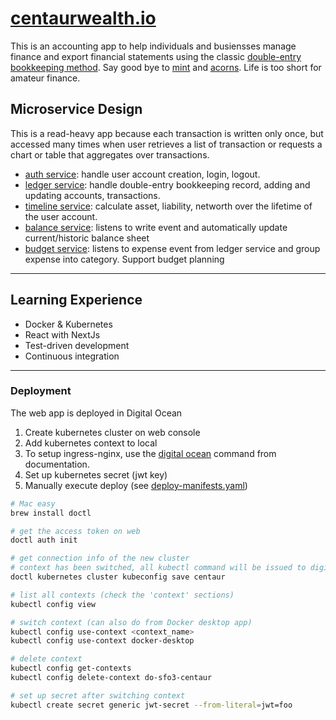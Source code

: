 # [centaurwealth.io](www.centaurwealth.io)

This is an accounting app to help individuals and busiensses manage finance and export financial statements using the classic [double-entry bookkeeping method](https://en.wikipedia.org/wiki/Double-entry_bookkeeping). Say good bye to [mint](mint.com) and [acorns](acorns.com). Life is too short for amateur finance.

## Microservice Design

This is a read-heavy app because each transaction is written only once, but accessed many times when user retrieves a list of transaction or requests a chart or table that aggregates over transactions.

- [auth service](./auth/): handle user account creation, login, logout.
- [ledger service](./ledger/): handle double-entry bookkeeping record, adding and updating accounts, transactions.
- [timeline service](./timeline/): calculate asset, liability, networth over the lifetime of the user account.
- [balance service](./balance/): listens to write event and automatically update current/historic balance sheet
- [budget service](./budget/): listens to expense event from ledger service and group expense into category. Support budget planning

---

## Learning Experience

- Docker & Kubernetes
- React with NextJs
- Test-driven development
- Continuous integration

---

### Deployment

The web app is deployed in Digital Ocean

1. Create kubernetes cluster on web console
2. Add kubernetes context to local
3. To setup ingress-nginx, use the [digital ocean](https://kubernetes.github.io/ingress-nginx/deploy/#digital-ocean) command from documentation.
4. Set up kubernetes secret (jwt key)
5. Manually execute deploy (see [deploy-manifests.yaml](./.github/workflows/deploy-manifests.yaml))

```bash
# Mac easy
brew install doctl

# get the access token on web
doctl auth init

# get connection info of the new cluster
# context has been switched, all kubectl command will be issued to digital ocean
doctl kubernetes cluster kubeconfig save centaur

# list all contexts (check the 'context' sections)
kubectl config view

# switch context (can also do from Docker desktop app)
kubectl config use-context <context_name>
kubectl config use-context docker-desktop

# delete context
kubectl config get-contexts
kubectl config delete-context do-sfo3-centaur

# set up secret after switching context
kubectl create secret generic jwt-secret --from-literal=jwt=foo
```
